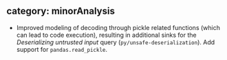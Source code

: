 category: minorAnalysis
---
* Improved modeling of decoding through pickle related functions (which can lead to code execution), resulting in additional sinks for the _Deserializing untrusted input_ query (`py/unsafe-deserialization`). Add support for `pandas.read_pickle`.
